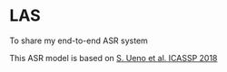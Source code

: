 # LAS
To share my end-to-end ASR system

This ASR model is based on [S. Ueno et al. ICASSP 2018](http://www.sap.ist.i.kyoto-u.ac.jp/lab/bib/intl/UEN-ICASSP18.pdf)

